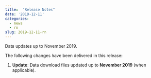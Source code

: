 ```yaml
---
title:  "Release Notes"
date: '2019-12-11'
categories:
  - news
  - rn
slug: 2019-12-11-rn
---
```


Data updates up to November 2019.

The following changes have been delivered in this release:

1. **Update**: Data download files updated up to **November 2019** (when applicable).
